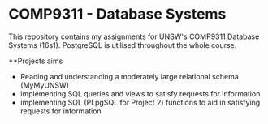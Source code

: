 # COMP9311 - Database Systems

This repository contains my assignments for UNSW's COMP9311 Database Systems (16s1).
PostgreSQL is utilised throughout the whole course. 

**Projects aims
- Reading and understanding a moderately large relational schema (MyMyUNSW)
- implementing SQL queries and views to satisfy requests for information
- implementing SQL (PLpgSQL for Project 2) functions to aid in satisfying requests for information

